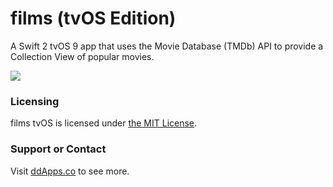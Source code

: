 # films (tvOS Edition)
A Swift 2 tvOS 9 app that uses the Movie Database (TMDb) API to provide a Collection View of popular movies.

![](https://github.com/duliodenis/films-tvOS/blob/master/art/screenshot/films3.gif)

### Licensing
films tvOS is licensed under [the MIT License](https://github.com/duliodenis/films-tvOS/blob/master/LICENSE).

### Support or Contact
Visit [ddApps.co](http://ddapps.co) to see more.